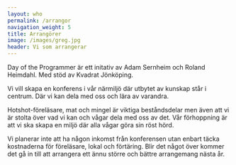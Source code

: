 ```yaml
---
layout: who
permalink: /arrangor
navigation_weight: 5
title: Arrangörer
image: /images/greg.jpg
header: Vi som arrangerar
---
```


Day of the Programmer är ett initativ av Adam Sernheim och Roland Heimdahl. Med
stöd av Kvadrat Jönköping.


Vi vill skapa en konferens i vår närmiljö där utbytet av kunskap står i centrum.
Där vi kan dela med oss och lära av varandra. 

Hotshot-föreläsare, mat och mingel är viktiga beståndsdelar
men även att vi är stolta över vad vi kan och vågar dela med oss av det. Vår förhoppning är att vi ska skapa en miljö där alla vågar göra sin röst hörd.

Vi planerar inte att ha någon inkomst från konferensen utan enbart täcka kostnaderna för föreläsare, 
lokal och förtäring. Blir det något över kommer det gå in till att arrangera ett
ännu större och bättre arrangemang nästa år.
